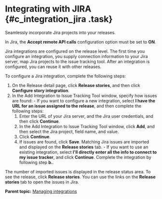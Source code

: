 # Integrating with JIRA {#c_integration_jira .task}

Seamlessly incorporate Jira projects into your releases.

In Jira, the **Accept remote API calls** configuration option must be set to **ON**.

Jira integrations are configured on the release level. The first time you configure an integration, you supply connection information to your Jira server, map Jira projects to the issue tracking tool. After an integration is configured, you can reuse it with other releases.

To configure a Jira integration, complete the following steps:

1.   On the Release detail page, click **Release stories**, and then click **Configure story integration**. 
2.   In the Add Integration to Issue Tracking Tool window, specify how issues are found: 
    -   If you want to configure a new integration, select **I have the URL for an issue assigned to the release**, and then complete the following steps:
        1.  Enter the URL of your Jira server, and the Jira user credentials, and then click **Continue**.
        2.  In the Add Integration to Issue Tracking Tool window, click **Add**, and then select the Jira project, field name, and value.
        3.  Click **Continue**.
        4.  If issues are found, click **Save**. Matching Jira issues are imported and displayed on the **Release stories** tab.
    -   If you want to use an existing integration, select **I'll directly enter all the info to connect to my issue tracker**, and click **Continue**. Complete the integration by following step **b.**.

The number of imported issues is displayed in the release status area. To see the release, click **Release stories**. You can use the links on the **Release stories** tab to open the issues in Jira.

**Parent topic:** [Managing integrations](../topics/c_node_integrations.md)

